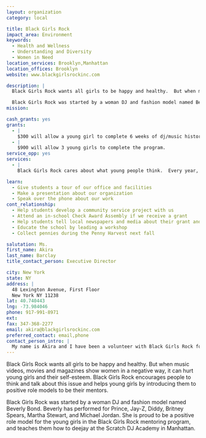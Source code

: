 ```yaml
---
layout: organization
category: local

title: Black Girls Rock
impact_area: Environment
keywords: 
  - Health and Wellness
  - Understanding and Diversity
  - Women in Need
location_services: Brooklyn,Manhattan
location_offices: Brooklyn
website: www.blackgirlsrockinc.com

description: |
  Black Girls Rock wants all girls to be happy and healthy.  But when music videos, movies and magazines show women in a negative way, it can hurt young girls and their self-esteem.  Black Girls Rock encourages people to think and talk about this issue and helps young girls by introducing them to positive role models to be their mentors.   

  Black Girls Rock was started by a woman DJ and fashion model named Beverly Bond.  Beverly has performed for Prince, Jay-Z, Diddy, Britney Spears, Martha Stewart, and Michael Jordan.  She is proud to be a positive role model for the young girls in the Black Girls Rock mentoring program, and teaches them how to deejay at the Scratch DJ Academy in Manhattan. 
mission: 

cash_grants: yes
grants: 
  - |
    $300 will allow a young girl to complete 6 weeks of dj/music history/beatmaking instruction with Beverly Bond in the Black Girls Rock mentoring program at the Scratch DJ Academy.
  - |
    $900 will allow 3 young girls to complete the program.
service_opp: yes
services: 
  - |
    Black Girls Rock cares about what young people think.  Every year, the organization holds a panel discussion in the community and invites concerned citizens to come and talk about the ways women and girls are represented in music, television and magazines and other media.  Students can participate in this community forum as an advocacy service-learning project.  By speaking up, sharing their feelings and asking smart questions, students can play a very important role in society.

learn: 
  - Give students a tour of our office and facilities
  - Make a presentation about our organization
  - Speak over the phone about our work
cont_relationship: 
  - Help students develop a community service project with us
  - Attend an in-school Check Award Assembly if we receive a grant
  - Help students tell local newspapers and media about their grant and/or project with us
  - Educate the school by leading a workshop
  - Collect pennies during the Penny Harvest next fall

salutation: Ms.
first_name: Akira
last_name: Barclay
title_contact_person: Executive Director

city: New York
state: NY
address: |
  48 Lexington Avenue, First Floor  
  New York NY 11238
lat: 40.740443
lng: -73.984046
phone: 917-991-8971
ext: 
fax: 347-368-2277
email: akira@blackgirlsrockinc.com
preferred_contact: email,phone
contact_person_intro: |
  My name is Akira and I have been a volunteer with Black Girls Rock for 2 years.  While I haven't worked with a Penny Harvest school yet, I'm looking forward to meeting young people who enjoy helping others as much as I do!
---
```

Black Girls Rock wants all girls to be happy and healthy.  But when music videos, movies and magazines show women in a negative way, it can hurt young girls and their self-esteem.  Black Girls Rock encourages people to think and talk about this issue and helps young girls by introducing them to positive role models to be their mentors.   

Black Girls Rock was started by a woman DJ and fashion model named Beverly Bond.  Beverly has performed for Prince, Jay-Z, Diddy, Britney Spears, Martha Stewart, and Michael Jordan.  She is proud to be a positive role model for the young girls in the Black Girls Rock mentoring program, and teaches them how to deejay at the Scratch DJ Academy in Manhattan. 